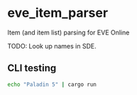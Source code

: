 # eve_item_parser
Item (and item list) parsing for EVE Online

TODO: Look up names in SDE.

## CLI testing

``` sh
echo "Paladin 5" | cargo run
```
